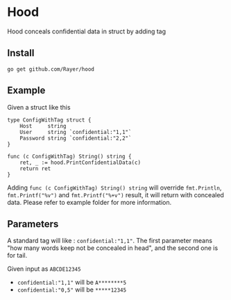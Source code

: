 # Hood

Hood conceals confidential data in struct by adding tag

## Install
`go get github.com/Rayer/hood`

## Example

Given a struct like this

```
type ConfigWithTag struct {
    Host     string
    User     string `confidential:"1,1"`
    Password string `confidential:"2,2"`
}

func (c ConfigWithTag) String() string {
    ret, _ := hood.PrintConfidentialData(c)
    return ret
}
```
Adding `func (c ConfigWithTag) String() string` will override `fmt.Println`, `fmt.Printf("%v")` and `fmt.Printf("%+v")` result, it will return with concealed data. Please refer to example folder for more information.

## Parameters
A standard tag will like :
`confidential:"1,1"`. The first parameter means "how many words keep not be concealed in head", and the second one is for tail.

Given input as `ABCDE12345`
- `confidential:"1,1"` will be `A********5`
- `confidential:"0,5"` will be `*****12345`

